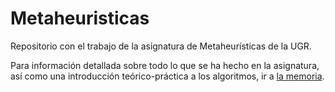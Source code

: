 # Metaheuristicas

Repositorio con el trabajo de la asignatura de Metaheurísticas de la UGR.

Para información detallada sobre todo lo que se ha hecho en la asignatura, así como una introducción teórico-práctica a los algoritmos, ir a [la memoria](./memorias/Memoria.md).
